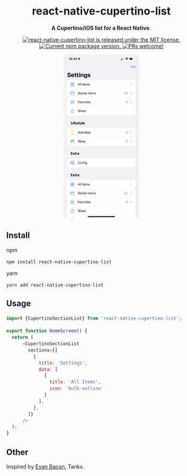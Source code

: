 <h1 align="center">
    react-native-cupertino-list
</h1>

<p align="center">
  <strong>A Cupertino/iOS list for a React Native.</strong>
</p>

<p align="center">
  <a href="https://github.com/facebook/react-native-cupertino-list/blob/HEAD/LICENSE">
    <img src="https://img.shields.io/badge/license-MIT-blue.svg" alt="react-native-cupertino-list is released under the MIT license." />
  </a>
  <a href="https://www.npmjs.org/package/react-native-cupertino-list">
    <img src="https://img.shields.io/npm/v/react-native-cupertino-list?color=brightgreen" alt="Current npm package version." />
  </a>
  <a href="[https://reactnative.dev/docs/contributing](https://github.com/isaced/react-native-cupertino-list/pulls)">
    <img src="https://img.shields.io/badge/PRs-welcome-brightgreen.svg" alt="PRs welcome!" />
  </a>
</p>

<p align="center">
  <img src="https://raw.githubusercontent.com/isaced/react-native-cupertino-list/main/screenshot.jpg" width="200">
</p>

## Install

npm

```
npm install react-native-cupertino-list
```

yarn

```
yarn add react-native-cupertino-list
```

## Usage

```javascript
import {CupertinoSectionList} from 'react-native-cupertino-list';

export function HomeScreen() {
  return (
      <CupertinoSectionList
        sections={[
          {
            title: 'Settings',
            data: [
              {
                title: 'All Items',
                icon: 'bulb-outline'
              }
            ],
          },
        ]}
      />
  );
}
```

## Other

Inspired by [Evan Bacon](https://twitter.com/Baconbrix/status/1526578286783893505), Tanks.
